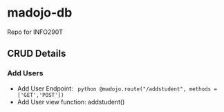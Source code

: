 # madojo-db
Repo for INFO290T 


## CRUD Details

### Add Users
* Add User Endpoint:  ``` python @madojo.route("/addstudent", methods = ['GET','POST'])```
* Add User view function: addstudent()
